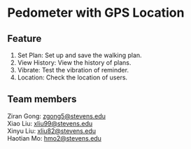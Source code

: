 # Pedometer with GPS Location

## Feature

1. Set Plan: Set up and save the walking plan.
2. View History: View the history of plans.
3. Vibrate: Test the vibration of reminder.
4. Location: Check the location of users.

## Team members

Ziran Gong: zgong5@stevens.edu    
Xiao Liu: xliu99@stevens.edu    
Xinyu Liu: xliu82@stevens.edu  
Haotian Mo: hmo2@stevens.edu    

